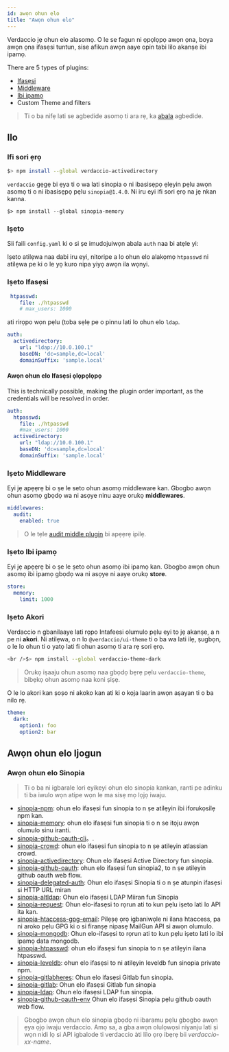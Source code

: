 ```yaml
---
id: awọn ohun elo
title: "Awọn ohun elo"
---
```


Verdaccio jẹ ohun elo alasomọ. O le se fagun ni ọpọlọpọ awọn ọna, boya awọn ọna ifasẹsi tuntun, sise afikun awọn aaye opin tabi lilo akanṣe ibi ipamọ.

There are 5 types of plugins:

* [Ifasẹsi](plugin-auth.md)
* [Middleware](plugin-middleware.md)
* [Ibi ipamọ](plugin-storage.md)
* Custom Theme and filters

> Ti o ba nifẹ lati se agbedide asomọ ti ara rẹ, ka [abala](dev-plugins.md) agbedide.

## Ilo

### Ifi sori ẹrọ

```bash
$> npm install --global verdaccio-activedirectory
```

`verdaccio` gẹgẹ bi ẹya ti o wa lati sinopia o ni ibasisẹpọ ẹlẹyin pẹlu awọn asomọ ti o ni ibasisẹpọ pẹlu `sinopia@1.4.0`. Ni iru eyi ifi sori ẹrọ na jẹ nkan kanna.

    $> npm install --global sinopia-memory
    

### Iṣeto

Sii faili `config.yaml` ki o si ṣe imudojuiwọn abala `auth` naa bi atẹle yi:

Iṣeto atilẹwa naa dabi iru eyi, nitoripe a lo ohun elo alakọmọ `htpasswd` ni atilẹwa pe ki o le yọ kuro nipa yiyọ awọn ila wọnyi.

### Iṣeto Ifasẹsi

```yaml
 htpasswd:
    file: ./htpasswd
    # max_users: 1000
```

ati rirọpo wọn pẹlu (toba sẹlẹ pe o pinnu lati lo ohun elo `ldap`.

```yaml
auth:
  activedirectory:
    url: "ldap://10.0.100.1"
    baseDN: 'dc=sample,dc=local'
    domainSuffix: 'sample.local'
```

#### Awọn ohun elo Ifasẹsi ọlọpọlọpọ

This is technically possible, making the plugin order important, as the credentials will be resolved in order.

```yaml
auth:
  htpasswd:
    file: ./htpasswd
    #max_users: 1000
  activedirectory:
    url: "ldap://10.0.100.1"
    baseDN: 'dc=sample,dc=local'
    domainSuffix: 'sample.local'
```

### Iṣeto Middleware

Eyi jẹ apẹẹrẹ bi o ṣe le seto ohun asomọ middleware kan. Gbogbo awọn ohun asomọ gbọdọ wa ni asọye ninu aaye orukọ **middlewares**.

```yaml
middlewares:
  audit:
    enabled: true
```

> O le tẹle [audit middle plugin](https://github.com/verdaccio/verdaccio-audit) bi apẹẹrẹ ipilẹ.

### Iṣeto Ibi ipamọ

Eyi jẹ apẹẹrẹ bi o ṣe le ṣeto ohun asomọ ibi ipamọ kan. Gbogbo awọn ohun asomọ ibi ipamọ gbọdọ wa ni asọye ni aaye orukọ **store**.

```yaml
store:
  memory:
    limit: 1000
```

### Iṣeto Akori

Verdaccio n gbanilaaye lati rọpo Intafeesi olumulo pẹlu eyi to jẹ akanṣe, a n pe ni **akori**. Ni atilẹwa, o n lo `@verdaccio/ui-theme` ti o ba wa lati ilẹ, ṣugbọn, o le lo ohun ti o yatọ lati fi ohun asomọ ti ara rẹ sori ẹrọ.

```bash
<br />$> npm install --global verdaccio-theme-dark

```

> Orukọ iṣaaju ohun asomọ naa gbọdọ bẹrẹ pẹlu `verdaccio-theme`, bibẹkọ ohun asomọ naa koni ṣiṣẹ.

O le lo akori kan ṣoṣo ni akoko kan ati ki o kọja laarin awọn aṣayan ti o ba nilo rẹ.

```yaml
theme:
  dark:
    option1: foo
    option2: bar
```

## Awọn ohun elo Ijogun

### Awọn ohun elo Sinopia

> Ti o ba ni igbarale lori eyikeyi ohun elo sinopia kankan, ranti pe adinku ti ba iwulo wọn atipe wọn le ma sisẹ mọ lọjọ iwaju.

* [sinopia-npm](https://www.npmjs.com/package/sinopia-npm): ohun elo ifasẹsi fun sinopia to n ṣe atilẹyin ibi iforukọsilẹ npm kan.
* [sinopia-memory](https://www.npmjs.com/package/sinopia-memory): ohun elo ifasẹsi fun sinopia ti o n se itọju awọn olumulo sinu iranti.
* [sinopia-github-oauth-cli](https://www.npmjs.com/package/sinopia-github-oauth-cli)。.
* [sinopia-crowd](https://www.npmjs.com/package/sinopia-crowd): ohun elo ifasẹsi fun sinopia to n ṣe atilẹyin atlassian crowd.
* [sinopia-activedirectory](https://www.npmjs.com/package/sinopia-activedirectory): Ohun elo ifasẹsi Active Directory fun sinopia.
* [sinopia-github-oauth](https://www.npmjs.com/package/sinopia-github-oauth): ohun elo ifasẹsi fun sinopia2, to n ṣe atilẹyin github oauth web flow.
* [sinopia-delegated-auth](https://www.npmjs.com/package/sinopia-delegated-auth): Ohun elo ifasẹsi Sinopia ti o n ṣe atunpin ifasẹsi si HTTP URL miran
* [sinopia-altldap](https://www.npmjs.com/package/sinopia-altldap): Ohun elo ifasẹsi LDAP Miiran fun Sinopia
* [sinopia-request](https://www.npmjs.com/package/sinopia-request): Ohun elo-ifasẹsi to rọrun ati to kun pẹlu iṣeto lati lo API ita kan.
* [sinopia-htaccess-gpg-email](https://www.npmjs.com/package/sinopia-htaccess-gpg-email): Pilẹṣẹ ọrọ igbaniwọle ni ilana htaccess, pa ni aroko pẹlu GPG ki o si firanṣẹ nipasẹ MailGun API si awọn olumulo.
* [sinopia-mongodb](https://www.npmjs.com/package/sinopia-mongodb): Ohun elo-ifasẹsi to rọrun ati to kun pẹlu iṣeto lati lo ibi ipamọ data mongodb.
* [sinopia-htpasswd](https://www.npmjs.com/package/sinopia-htpasswd): ohun elo ifasẹsi fun sinopia to n ṣe atilẹyin ilana htpasswd.
* [sinopia-leveldb](https://www.npmjs.com/package/sinopia-leveldb): ohun elo ifasẹsi to ni atilẹyin leveldb fun sinopia private npm.
* [sinopia-gitlabheres](https://www.npmjs.com/package/sinopia-gitlabheres): Ohun elo ifasẹsi Gitlab fun sinopia.
* [sinopia-gitlab](https://www.npmjs.com/package/sinopia-gitlab): Ohun elo ifasẹsi Gitlab fun sinopia
* [sinopia-ldap](https://www.npmjs.com/package/sinopia-ldap): Ohun elo ifasẹsi LDAP fun sinopia.
* [sinopia-github-oauth-env](https://www.npmjs.com/package/sinopia-github-oauth-env) Ohun elo ifasẹsi Sinopia pẹlu github oauth web flow.

> Gbogbo awọn ohun elo sinopia gbọdọ ni ibaramu pẹlu gbogbo awọn ẹya ọjọ iwaju verdaccio. Amọ sa, a gba awọn olulọwọsi niyanju lati ṣi wọn nidi lọ si API igbalode ti verdaccio àti lílo ọrọ ibẹrẹ bii *verdaccio-xx-name*.